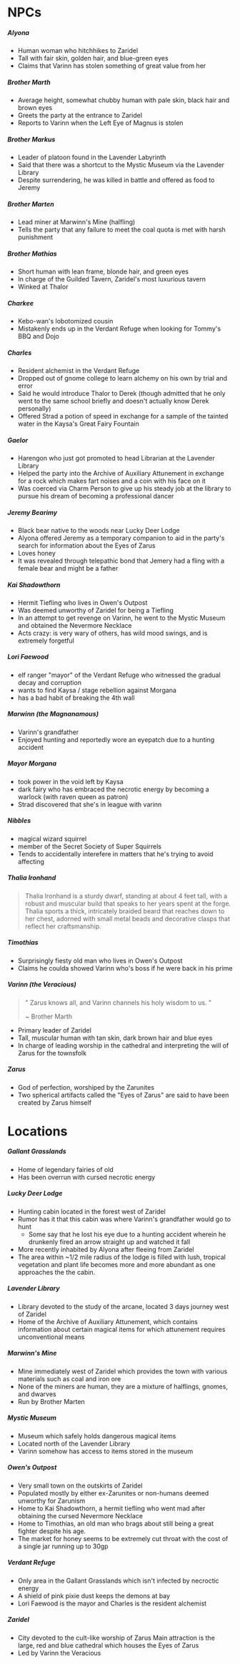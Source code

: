 

# NPCs 

##### Alyona
- Human woman who hitchhikes to Zaridel
- Tall with fair skin, golden hair, and blue-green eyes
- Claims that Varinn has stolen something of great value from her



##### Brother Marth

- Average height, somewhat chubby human with pale skin, black hair and brown eyes
- Greets the party at the entrance to Zaridel
- Reports to Varinn when the Left Eye of Magnus is stolen
  
##### Brother Markus

- Leader of platoon found in the Lavender Labyrinth
- Said that there was a shortcut to the Mystic Museum via the Lavender Library
- Despite surrendering, he was killed in battle and offered as food to Jeremy

##### Brother Marten
  
- Lead miner at Marwinn's Mine (halfling)
- Tells the party that any failure to meet the coal quota is met with harsh punishment
  
##### Brother Mathias

- Short human with lean frame, blonde hair, and green eyes
- In charge of the Guilded Tavern, Zaridel's most luxurious tavern
- Winked at Thalor

##### Charkee
- Kebo-wan's lobotomized cousin
- Mistakenly ends up in the Verdant Refuge when looking for Tommy's BBQ and Dojo

##### Charles
- Resident alchemist in the Verdant Refuge
- Dropped out of gnome college to learn alchemy on his own by trial and error
- Said he would introduce Thalor to Derek (though admitted that he only went to the same school briefly and doesn't actually know Derek personally)
- Offered Strad a potion of speed in exchange for a sample of the tainted water in the Kaysa's Great Fairy Fountain 

##### Gaelor
- Harengon who just got promoted to head Librarian at the Lavender Library
- Helped the party into the Archive of Auxiliary Attunement in exchange for a rock which makes fart noises and a coin with his face on it
- Was coerced via Charm Person to give up his steady job at the library to pursue his dream of becoming a professional dancer


##### Jeremy Bearimy
- Black bear native to the woods near Lucky Deer Lodge
- Alyona offered Jeremy as a temporary companion to aid in the party's search for information about the Eyes of Zarus
- Loves honey
- It was revealed through telepathic bond that Jemery had a fling with a female bear and might be a father

##### Kai Shadowthorn
- Hermit Tiefling who lives in Owen's Outpost
- Was deemed unworthy of Zaridel for being a Tiefling
- In an attempt to get revenge on Varinn, he went to the Mystic Museum and obtained the Nevermore Necklace 
- Acts crazy: is very wary of others, has wild mood swings, and is extremely forgetful

##### Lori Faewood 
  - elf ranger "mayor" of the Verdant Refuge who witnessed the gradual decay and corruption 
  - wants to find Kaysa / stage rebellion against Morgana
  - has a bad habit of breaking the 4th wall

##### Marwinn (the Magnanamous)

- Varinn's grandfather
- Enjoyed hunting and reportedly wore an eyepatch due to a hunting accident

##### Mayor Morgana
  - took power in the void left by Kaysa
  - dark fairy who has embraced the necrotic energy by becoming a warlock (with raven queen as patron)
  - Strad discovered that she's in league with varinn

##### Nibbles 
- magical wizard squirrel 
- member of the Secret Society of Super Squirrels
- Tends to accidentally interefere in matters that he's trying to avoid affecting

##### Thalia Ironhand
  > Thalia Ironhand is a sturdy dwarf, standing at about 4 feet tall, with a robust and muscular build that speaks to her years spent at the forge.  Thalia sports a thick, intricately braided beard that reaches down to her chest, adorned with small metal beads and decorative clasps that reflect her craftsmanship.

##### Timothias

- Surprisingly fiesty old man who lives in Owen's Outpost
- Claims he coulda showed Varinn who's boss if he were back in his prime

##### Varinn (the Veracious)

> " Zarus knows all, and Varinn channels his holy wisdom to us. " 
>    
> ~ Brother Marth
- Primary leader of Zaridel
- Tall, muscular human with tan skin, dark brown hair and blue eyes
- In charge of leading worship in the cathedral and interpreting the will of Zarus for the townsfolk

##### Zarus
- God of perfection, worshiped by the Zarunites
- Two spherical artifacts called the "Eyes of Zarus" are said to have been created by Zarus himself

# Locations

##### Gallant Grasslands
- Home of legendary fairies of old
- Has been overrun with cursed necrotic energy
  

##### Lucky Deer Lodge

- Hunting cabin located in the forest west of Zaridel
- Rumor has it that this cabin was where Varinn's grandfather would go to hunt
  - Some say that he lost his eye due to a hunting accident wherein he drunkenly fired an arrow straight up and watched it fall
- More recently inhabited by Alyona after fleeing from Zaridel
- The area within ~1/2 mile radius of the lodge is filled with lush, tropical vegetation and plant life becomes more and more abundant as one approaches the the cabin. 

##### Lavender Library
- Library devoted to the study of the arcane, located 3 days journey west of Zaridel
- Home of the Archive of Auxiliary Attunement, which contains information about certain magical items for which attunement requires unconventional means

##### Marwinn's Mine

- Mine immediately west of Zaridel which provides the town with various materials such as coal and iron ore
- None of the miners are human, they are a mixture of halflings, gnomes, and dwarves
- Run by Brother Marten 


##### Mystic Museum
- Museum which safely holds dangerous magical items
- Located north of the Lavender Library
- Varinn somehow has access to items stored in the museum

##### Owen's Outpost
- Very small town on the outskirts of Zaridel
- Populated mostly by either ex-Zarunites or non-humans deemed unworthy for Zarunism
- Home to Kai Shadowthorn, a hermit tiefling who went mad after obtaining the cursed Nevermore Necklace
- Home to Timothias, an old man who brags about still being a great fighter despite his age.
- The market for honey seems to be extremely cut throat with the cost of a single jar running up to 30gp



##### Verdant Refuge
- Only area in the Gallant Grasslands which isn't infected by necroctic energy
- A shield of pink pixie dust keeps the demons at bay
- Lori Faewood is the mayor and Charles is the resident alchemist

##### Zaridel

- City devoted to the cult-like worship of Zarus
Main attraction is the large, red and blue cathedral which houses the Eyes of Zarus
- Led by Varinn the Veracious
